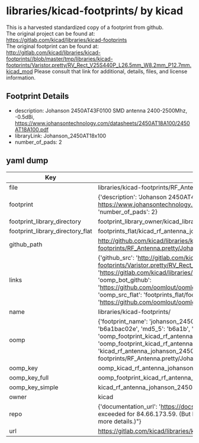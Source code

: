 # libraries/kicad-footprints/ by kicad  
This is a harvested standardized copy of a footprint from github.  
The original project can be found at:  
https://gitlab.com/kicad/libraries/kicad-footprints  
The original footprint can be found at:
http://gitlab.com/kicad/libraries/kicad-footprints//blob/master/tmp/libraries/kicad-footprints/Varistor.pretty/RV_Rect_V25S440P_L26.5mm_W8.2mm_P12.7mm.kicad_mod
Please consult that link for additional, details, files, and license information.  
## Footprint Details
* description: Johanson 2450AT43F0100 SMD antenna 2400-2500Mhz, -0.5dBi, https://www.johansontechnology.com/datasheets/2450AT18A100/2450AT18A100.pdf  
* libraryLink: Johanson_2450AT18x100  
* number_of_pads: 2  
## yaml dump  
| Key | Value |  
| --- | --- |  
| file | libraries/kicad-footprints/RF_Antenna.pretty/Johanson_2450AT18x100.kicad_mod |  
| footprint | {'description': 'Johanson 2450AT43F0100 SMD antenna 2400-2500Mhz, -0.5dBi, https://www.johansontechnology.com/datasheets/2450AT18A100/2450AT18A100.pdf', 'libraryLink': 'Johanson_2450AT18x100', 'number_of_pads': 2} |  
| footprint_library_directory | footprint_library_owner/kicad_libraries/kicad-footprints/ |  
| footprint_library_directory_flat | footprints_flat/kicad_rf_antenna_johanson_2450at18x100/working |  
| github_path | http://github.com/kicad/libraries/kicad-footprints//blob/master/tmp/libraries/kicad-footprints/RF_Antenna.pretty/Johanson_2450AT18x100.kicad_mod |  
| links | {'github_src': 'http://gitlab.com/kicad/libraries/kicad-footprints//blob/master/tmp/libraries/kicad-footprints/Varistor.pretty/RV_Rect_V25S440P_L26.5mm_W8.2mm_P12.7mm.kicad_mod', 'github_src_repo': 'https://gitlab.com/kicad/libraries/kicad-footprints', 'oomp_bot': 'footprints/kicad_rf_antenna_johanson_2450at18x100/working', 'oomp_bot_github': 'https://github.com/oomlout/oomlout_oomp_footprint_bot/tree/main/footprints/kicad_rf_antenna_johanson_2450at18x100/working', 'oomp_src_flat': 'footprints_flat/footprints_flat/kicad_rf_antenna_johanson_2450at18x100/working', 'oomp_src_flat_github': 'https://github.com/oomlout/oomlout_oomp_footprint_src/tree/main/footprints_flat/kicad_rf_antenna_johanson_2450at18x100/working'} |  
| name | libraries/kicad-footprints/ |  
| oomp | {'footprint_name': 'johanson_2450at18x100', 'library_name': 'rf_antenna', 'md5': 'b6a1bac02eb6f861fe1a21d8f0f0616e', 'md5_10': 'b6a1bac02e', 'md5_5': 'b6a1b', 'md5_6': 'b6a1ba', 'oomp_key': 'oomp_kicad_rf_antenna_johanson_2450at18x100', 'oomp_key_extra': 'oomp_footprint_kicad_rf_antenna_johanson_2450at18x100', 'oomp_key_full': 'oomp_footprint_kicad_rf_antenna_johanson_2450at18x100_b6a1ba', 'oomp_key_simple': 'kicad_rf_antenna_johanson_2450at18x100', 'original_filename': 'libraries/kicad-footprints/RF_Antenna.pretty/Johanson_2450AT18x100.kicad_mod', 'owner_name': 'kicad'} |  
| oomp_key | oomp_kicad_rf_antenna_johanson_2450at18x100 |  
| oomp_key_full | oomp_footprint_kicad_rf_antenna_johanson_2450at18x100 |  
| oomp_key_simple | kicad_rf_antenna_johanson_2450at18x100 |  
| owner | kicad |  
| repo | {'documentation_url': 'https://docs.github.com/rest/overview/resources-in-the-rest-api#rate-limiting', 'message': "API rate limit exceeded for 84.66.173.59. (But here's the good news: Authenticated requests get a higher rate limit. Check out the documentation for more details.)"} |  
| url | https://gitlab.com/kicad/libraries/kicad-footprints |  

